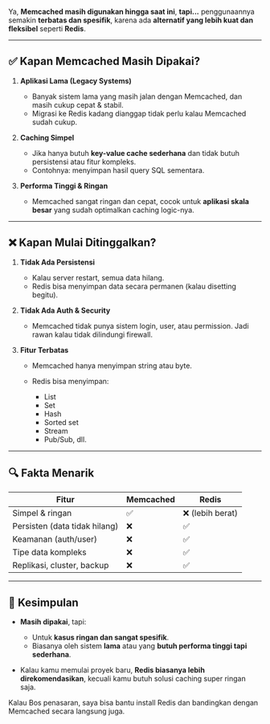 Ya, **Memcached masih digunakan hingga saat ini**, **tapi...** penggunaannya semakin **terbatas dan spesifik**, karena ada **alternatif yang lebih kuat dan fleksibel** seperti **Redis**.

---

## ✅ **Kapan Memcached Masih Dipakai?**

1. **Aplikasi Lama (Legacy Systems)**

   * Banyak sistem lama yang masih jalan dengan Memcached, dan masih cukup cepat & stabil.
   * Migrasi ke Redis kadang dianggap tidak perlu kalau Memcached sudah cukup.

2. **Caching Simpel**

   * Jika hanya butuh **key-value cache sederhana** dan tidak butuh persistensi atau fitur kompleks.
   * Contohnya: menyimpan hasil query SQL sementara.

3. **Performa Tinggi & Ringan**

   * Memcached sangat ringan dan cepat, cocok untuk **aplikasi skala besar** yang sudah optimalkan caching logic-nya.

---

## ❌ **Kapan Mulai Ditinggalkan?**

1. **Tidak Ada Persistensi**

   * Kalau server restart, semua data hilang.
   * Redis bisa menyimpan data secara permanen (kalau disetting begitu).

2. **Tidak Ada Auth & Security**

   * Memcached tidak punya sistem login, user, atau permission. Jadi rawan kalau tidak dilindungi firewall.

3. **Fitur Terbatas**

   * Memcached hanya menyimpan string atau byte.
   * Redis bisa menyimpan:

     * List
     * Set
     * Hash
     * Sorted set
     * Stream
     * Pub/Sub, dll.

---

## 🔍 Fakta Menarik

| Fitur                         | Memcached | Redis           |
| ----------------------------- | --------- | --------------- |
| Simpel & ringan               | ✅         | ❌ (lebih berat) |
| Persisten (data tidak hilang) | ❌         | ✅               |
| Keamanan (auth/user)          | ❌         | ✅               |
| Tipe data kompleks            | ❌         | ✅               |
| Replikasi, cluster, backup    | ❌         | ✅               |

---

## 📌 Kesimpulan

* **Masih dipakai**, tapi:

  * Untuk **kasus ringan dan sangat spesifik**.
  * Biasanya oleh sistem **lama** atau yang **butuh performa tinggi tapi sederhana**.
* Kalau kamu memulai proyek baru, **Redis biasanya lebih direkomendasikan**, kecuali kamu butuh solusi caching super ringan saja.

Kalau Bos penasaran, saya bisa bantu install Redis dan bandingkan dengan Memcached secara langsung juga.
